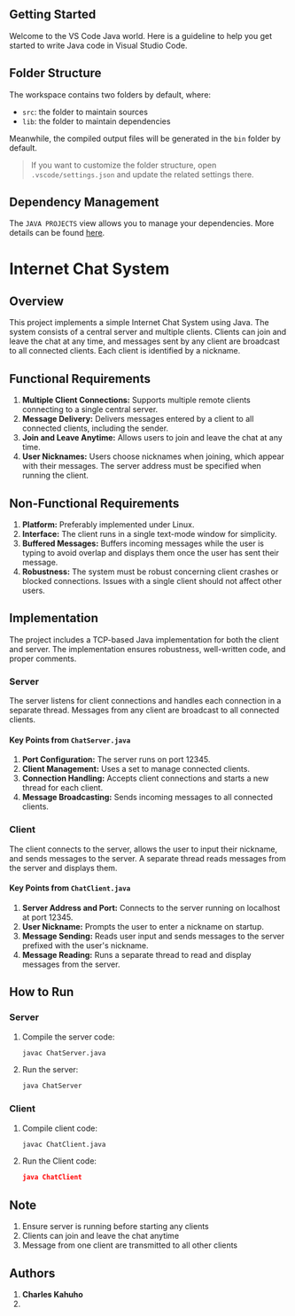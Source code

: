 ## Getting Started

Welcome to the VS Code Java world. Here is a guideline to help you get started to write Java code in Visual Studio Code.

## Folder Structure

The workspace contains two folders by default, where:

- `src`: the folder to maintain sources
- `lib`: the folder to maintain dependencies

Meanwhile, the compiled output files will be generated in the `bin` folder by default.

> If you want to customize the folder structure, open `.vscode/settings.json` and update the related settings there.

## Dependency Management

The `JAVA PROJECTS` view allows you to manage your dependencies. More details can be found [here](https://github.com/microsoft/vscode-java-dependency#manage-dependencies).


# Internet Chat System

## Overview

This project implements a simple Internet Chat System using Java. The system consists of a central server and multiple clients. Clients can join and leave the chat at any time, and messages sent by any client are broadcast to all connected clients. Each client is identified by a nickname.

## Functional Requirements

1. **Multiple Client Connections:** Supports multiple remote clients connecting to a single central server.
2. **Message Delivery:** Delivers messages entered by a client to all connected clients, including the sender.
3. **Join and Leave Anytime:** Allows users to join and leave the chat at any time.
4. **User Nicknames:** Users choose nicknames when joining, which appear with their messages. The server address must be specified when running the client.

## Non-Functional Requirements

1. **Platform:** Preferably implemented under Linux.
2. **Interface:** The client runs in a single text-mode window for simplicity.
3. **Buffered Messages:** Buffers incoming messages while the user is typing to avoid overlap and displays them once the user has sent their message.
4. **Robustness:** The system must be robust concerning client crashes or blocked connections. Issues with a single client should not affect other users.

## Implementation

The project includes a TCP-based Java implementation for both the client and server. The implementation ensures robustness, well-written code, and proper comments.

### Server

The server listens for client connections and handles each connection in a separate thread. Messages from any client are broadcast to all connected clients.

#### Key Points from `ChatServer.java`

1. **Port Configuration:** The server runs on port 12345.
2. **Client Management:** Uses a set to manage connected clients.
3. **Connection Handling:** Accepts client connections and starts a new thread for each client.
4. **Message Broadcasting:** Sends incoming messages to all connected clients.

### Client

The client connects to the server, allows the user to input their nickname, and sends messages to the server. A separate thread reads messages from the server and displays them.

#### Key Points from `ChatClient.java`

1. **Server Address and Port:** Connects to the server running on localhost at port 12345.
2. **User Nickname:** Prompts the user to enter a nickname on startup.
3. **Message Sending:** Reads user input and sends messages to the server prefixed with the user's nickname.
4. **Message Reading:** Runs a separate thread to read and display messages from the server.

## How to Run

### Server

1. Compile the server code:
   ```sh
   javac ChatServer.java
2. Run the server:
    ```sh
    java ChatServer
### Client

1. Compile client code:
    ```sh
    javac ChatClient.java
2. Run the Client code:
    ```json
    java ChatClient
## Note

1. Ensure server is running before starting any clients
2. Clients can join and leave the chat anytime
3. Message from one client are transmitted to all other clients


## Authors

1. **Charles Kahuho**
2. 
